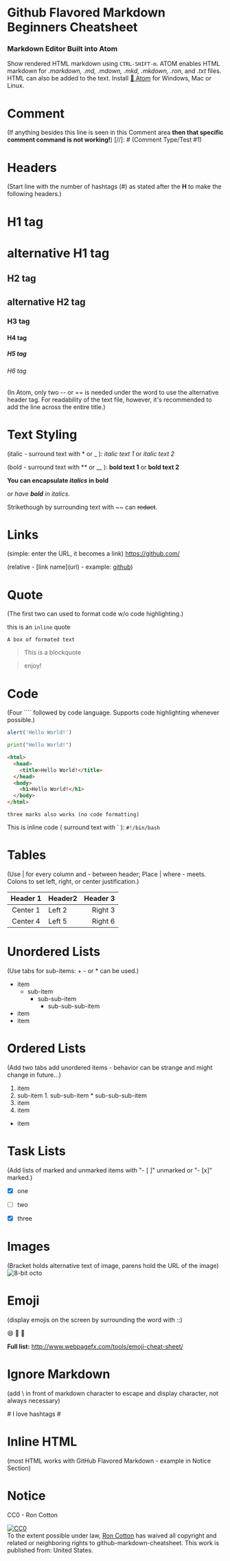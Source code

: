 # **Github Flavored Markdown Beginners Cheatsheet**
### **Markdown Editor Built into Atom**

Show rendered HTML markdown using `CTRL-SHIFT-m`.  ATOM enables HTML markdown for *.markdown, .md, .mdown, .mkd, .mkdown, .ron*, and *.txt* files.  HTML can also be added to the text.  Install [ :dizzy: Atom](https://atom.io/) for Windows, Mac or Linux.

# **Comment**
(If anything besides this line is seen in this Comment area **then that specific comment command is not working!**)
[//]: # (Comment Type/Test #1)

# **Headers**
(Start line with the number of hashtags (#) as stated after the **H** to make the following headers.)
# H1 tag
alternative H1 tag
==================
## H2 tag
alternative H2 tag
------------------
### H3 tag
#### H4 tag
##### H5 tag
###### H6 tag
(In Atom, only two -- or == is needed under the word to use the alternative header tag.  For readability of the text file, however, it's recommended to add the line across the entire title.)

# **Text Styling**
(italic - surround text with \* or \_ ): *italic text 1* or _italic text 2_

(bold - surround text with \*\* or \_\_ ): **bold text 1** or __bold text 2__

**You can encapsulate *italics* in bold**

or  *have __bold__ in italics.*

Strikethough by surrounding text with \~\~ can ~~redact~~.

# **Links**
(simple: enter the URL, it becomes a link) https://github.com/

(relative - \[link name\]\(url\) - example: [github](https://www.github.com/))

# **Quote**
(The first two can used to format code w/o code highlighting.)

this is an `inline` quote

```
A box of formated text
```

> This is a blockquote

> enjoy!

# **Code**
(Four ```` followed by code language. Supports code highlighting whenever possible.)
````javascript
alert('Hello World!')
````

````python
print("Hello World!")
````

````html
<html>
  <head>
    <title>Hello World!</title>
  </head>
  <body>
    <h1>Hello World!</h1>
  </body>
</html>
````

```
three marks also works (no code formatting)
```

This is inline code ( surround text with \` ): `#!/bin/bash`

# **Tables**
(Use | for every column and - between header; Place | where  - meets.  Colons to set left, right, or center justification.)

Header 1 | Header2 | Header 3
:-------:|:--------|---------:
Center 1 | Left 2  | Right 3
Center 4 | Left 5  | Right 6

# **Unordered Lists**
(Use tabs for sub-items: + - or * can be used.)
* item
  * sub-item
    + sub-sub-item
      - sub-sub-sub-item
* item
* item

# **Ordered Lists**
(Add two tabs add unordered items - behavior can be strange and might change in future...)

1. item
  1. sub-item
    1. sub-sub-item
    * sub-sub-sub-item
2. item
3. item
* item

# **Task Lists**
(Add lists of marked and unmarked items with "- [ ]" unmarked or "- [x]" marked.)
- [x] one
- [ ] two
- [x] three


# **Images**
(Bracket holds alternative text of image, parens hold the URL of the image)
![8-bit octo](https://github.com/octo.png)

# **Emoji**
(display emojis on the screen by surrounding the word with ::)

:smile: :shit: :eggplant:

**Full list:** http://www.webpagefx.com/tools/emoji-cheat-sheet/

# **Ignore Markdown**
(add \ in front of markdown character to escape and display character, not always necessary)

\# I love hashtags \#


# **Inline HTML**
(most HTML works with GitHub Flavored Markdown - example in Notice Section)

# **Notice**
CC0 - Ron Cotton
<p xmlns:dct="http://purl.org/dc/terms/" xmlns:vcard="http://www.w3.org/2001/vcard-rdf/3.0#">
  <a rel="license"
     href="http://creativecommons.org/publicdomain/zero/1.0/">
    <img src="http://i.creativecommons.org/p/zero/1.0/88x31.png" style="border-style: none;" alt="CC0" />
  </a>
  <br />
  To the extent possible under law,
  <a rel="dct:publisher"
     href="http://roncotton.com/">
    <span property="dct:title">Ron Cotton</span></a>
  has waived all copyright and related or neighboring rights to
  <span property="dct:title">github-markdown-cheatsheet</span>.
This work is published from:
<span property="vcard:Country" datatype="dct:ISO3166"
      content="US" about="http://roncotton.com/">
  United States</span>.
</p>
